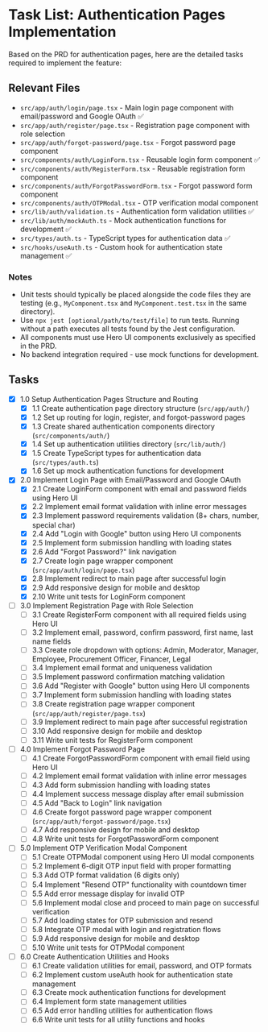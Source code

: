 # Task List: Authentication Pages Implementation

Based on the PRD for authentication pages, here are the detailed tasks required to implement the feature:

## Relevant Files

- `src/app/auth/login/page.tsx` - Main login page component with email/password and Google OAuth ✅
- `src/app/auth/register/page.tsx` - Registration page component with role selection
- `src/app/auth/forgot-password/page.tsx` - Forgot password page component
- `src/components/auth/LoginForm.tsx` - Reusable login form component ✅
- `src/components/auth/RegisterForm.tsx` - Reusable registration form component
- `src/components/auth/ForgotPasswordForm.tsx` - Forgot password form component
- `src/components/auth/OTPModal.tsx` - OTP verification modal component
- `src/lib/auth/validation.ts` - Authentication form validation utilities ✅
- `src/lib/auth/mockAuth.ts` - Mock authentication functions for development ✅
- `src/types/auth.ts` - TypeScript types for authentication data ✅
- `src/hooks/useAuth.ts` - Custom hook for authentication state management ✅

### Notes

- Unit tests should typically be placed alongside the code files they are testing (e.g., `MyComponent.tsx` and `MyComponent.test.tsx` in the same directory).
- Use `npx jest [optional/path/to/test/file]` to run tests. Running without a path executes all tests found by the Jest configuration.
- All components must use Hero UI components exclusively as specified in the PRD.
- No backend integration required - use mock functions for development.

## Tasks

- [x] 1.0 Setup Authentication Pages Structure and Routing
  - [x] 1.1 Create authentication page directory structure (`src/app/auth/`)
  - [x] 1.2 Set up routing for login, register, and forgot-password pages
  - [x] 1.3 Create shared authentication components directory (`src/components/auth/`)
  - [x] 1.4 Set up authentication utilities directory (`src/lib/auth/`)
  - [x] 1.5 Create TypeScript types for authentication data (`src/types/auth.ts`)
  - [x] 1.6 Set up mock authentication functions for development

- [x] 2.0 Implement Login Page with Email/Password and Google OAuth
  - [x] 2.1 Create LoginForm component with email and password fields using Hero UI
  - [x] 2.2 Implement email format validation with inline error messages
  - [x] 2.3 Implement password requirements validation (8+ chars, number, special char)
  - [x] 2.4 Add "Login with Google" button using Hero UI components
  - [x] 2.5 Implement form submission handling with loading states
  - [x] 2.6 Add "Forgot Password?" link navigation
  - [x] 2.7 Create login page wrapper component (`src/app/auth/login/page.tsx`)
  - [x] 2.8 Implement redirect to main page after successful login
  - [x] 2.9 Add responsive design for mobile and desktop
  - [x] 2.10 Write unit tests for LoginForm component

- [ ] 3.0 Implement Registration Page with Role Selection
  - [ ] 3.1 Create RegisterForm component with all required fields using Hero UI
  - [ ] 3.2 Implement email, password, confirm password, first name, last name fields
  - [ ] 3.3 Create role dropdown with options: Admin, Moderator, Manager, Employee, Procurement Officer, Financer, Legal
  - [ ] 3.4 Implement email format and uniqueness validation
  - [ ] 3.5 Implement password confirmation matching validation
  - [ ] 3.6 Add "Register with Google" button using Hero UI components
  - [ ] 3.7 Implement form submission handling with loading states
  - [ ] 3.8 Create registration page wrapper component (`src/app/auth/register/page.tsx`)
  - [ ] 3.9 Implement redirect to main page after successful registration
  - [ ] 3.10 Add responsive design for mobile and desktop
  - [ ] 3.11 Write unit tests for RegisterForm component

- [ ] 4.0 Implement Forgot Password Page
  - [ ] 4.1 Create ForgotPasswordForm component with email field using Hero UI
  - [ ] 4.2 Implement email format validation with inline error messages
  - [ ] 4.3 Add form submission handling with loading states
  - [ ] 4.4 Implement success message display after email submission
  - [ ] 4.5 Add "Back to Login" link navigation
  - [ ] 4.6 Create forgot password page wrapper component (`src/app/auth/forgot-password/page.tsx`)
  - [ ] 4.7 Add responsive design for mobile and desktop
  - [ ] 4.8 Write unit tests for ForgotPasswordForm component

- [ ] 5.0 Implement OTP Verification Modal Component
  - [ ] 5.1 Create OTPModal component using Hero UI modal components
  - [ ] 5.2 Implement 6-digit OTP input field with proper formatting
  - [ ] 5.3 Add OTP format validation (6 digits only)
  - [ ] 5.4 Implement "Resend OTP" functionality with countdown timer
  - [ ] 5.5 Add error message display for invalid OTP
  - [ ] 5.6 Implement modal close and proceed to main page on successful verification
  - [ ] 5.7 Add loading states for OTP submission and resend
  - [ ] 5.8 Integrate OTP modal with login and registration flows
  - [ ] 5.9 Add responsive design for mobile and desktop
  - [ ] 5.10 Write unit tests for OTPModal component

- [ ] 6.0 Create Authentication Utilities and Hooks
  - [ ] 6.1 Create validation utilities for email, password, and OTP formats
  - [ ] 6.2 Implement custom useAuth hook for authentication state management
  - [ ] 6.3 Create mock authentication functions for development
  - [ ] 6.4 Implement form state management utilities
  - [ ] 6.5 Add error handling utilities for authentication flows
  - [ ] 6.6 Write unit tests for all utility functions and hooks
